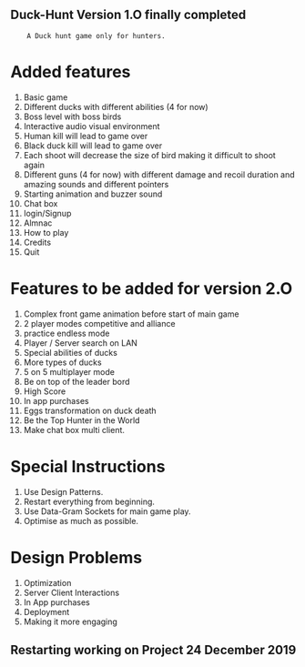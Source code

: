 


## Duck-Hunt Version 1.O finally completed 

		A Duck hunt game only for hunters.

# Added features

1) 	Basic  game 
2)	Different ducks with different abilities (4 for now)
3)	Boss level with boss birds
4)	Interactive audio visual environment
5)	Human kill will lead to game over
6)	Black duck kill will lead to game over
7)	Each shoot will decrease the size of bird making it difficult to shoot again
8)	Different guns (4 for now) with different damage and recoil duration and amazing sounds and different pointers
9)	Starting animation and buzzer sound
10)	Chat box
11)	login/Signup
12)	Almnac
13)	How to play
14)	Credits
15) Quit 


# Features to be added for version 2.O


1)  Complex front game animation before start of main game
2)  2 player modes competitive and alliance
3)  practice endless mode
4)  Player / Server search on LAN
5)  Special abilities of ducks
6)  More types of ducks
7)  5 on 5 multiplayer mode
8)  Be on top of the leader bord
9)  High Score
10) In app purchases 
11) Eggs transformation on duck death
12) Be the Top Hunter in the World
13) Make chat box multi client.


# Special Instructions


1) Use Design Patterns.
2) Restart everything from beginning.
3) Use Data-Gram Sockets for main game play.
4) Optimise as much as possible.


# Design Problems


1) Optimization
2) Server Client Interactions
3) In App purchases
4) Deployment
5) Making it more engaging





##
## Restarting working on Project 24 December 2019


